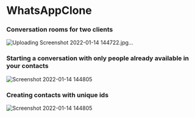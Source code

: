 # WhatsAppClone
### Conversation rooms for two clients
![Uploading Screenshot 2022-01-14 144722.jpg…]() 

### Starting a conversation with only people already available in your contacts
 
![Screenshot 2022-01-14 144805](https://user-images.githubusercontent.com/61013338/149544123-f154d2a4-83fa-4f24-beed-f90c0fc84e0a.jpg)

### Creating contacts with unique ids
![Screenshot 2022-01-14 144805](https://user-images.githubusercontent.com/61013338/149544290-02e637fa-8125-4630-b9fe-65954cbd2e55.jpg)

 